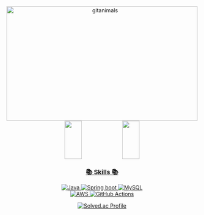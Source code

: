 <div align="center">
<a href="https://www.gitanimals.org/">
      <img
        src="https://render.gitanimals.org/guilds/670313905921518275/draw"
        width="500"
        height="300"
        alt="gitanimals"
      />
    </a>

<div align="center">
<a href="https://github.com/devxb/gitanimals">
    <img src="https://render.gitanimals.org/lines/veronees?pet-id=108" width="30%" height="100"/><img src="https://render.gitanimals.org/lines/veronees?pet-id=647702354227091146" width="30%" height="100"/>
</div>    

### 📚 Skills 📚
<p>
    
  ![Java](https://img.shields.io/badge/java-%23ED8B00.svg?style=flat&logo=openjdk&logoColor=white)
  ![Spring boot](https://img.shields.io/badge/Springboot-%236DB33F.svg?style=flat&logo=spring&logoColor=white)
  ![MySQL](https://img.shields.io/badge/mysql-%2300f.svg?style=flat&logo=mysql&logoColor=white)
  <br>
  ![AWS](https://img.shields.io/badge/AWS-%23232F3E.svg?style=flat&logo=amazon-aws&logoColor=white)
  ![GitHub Actions](https://img.shields.io/badge/GitHub%20Actions-2088FF?style=flat-round&logo=githubactions&logoColor=white)

[![Solved.ac Profile](http://mazassumnida.wtf/api/v2/generate_badge?boj=wjdtjdrhkd01)](https://solved.ac/wjdtjdrhkd01)
</p>
</div>
